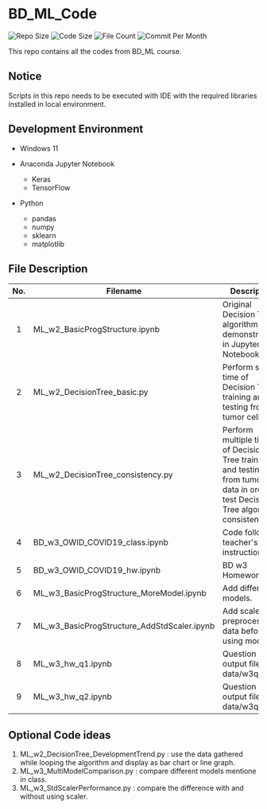 # BD_ML_Code

![Repo Size](https://img.shields.io/github/repo-size/belongtothenight/BD_ML_Code) ![Code Size](https://img.shields.io/github/languages/code-size/belongtothenight/BD_ML_Code) ![File Count](https://img.shields.io/github/directory-file-count/belongtothenight/BD_ML_Code/src) ![Commit Per Month](https://img.shields.io/github/commit-activity/m/belongtothenight/BD_ML_Code)

This repo contains all the codes from BD_ML course.

## Notice

Scripts in this repo needs to be executed with IDE with the required libraries installed in local environment.

## Development Environment

- Windows 11

- Anaconda Jupyter Notebook
  - Keras
  - TensorFlow

- Python
  - pandas
  - numpy
  - sklearn
  - matplotlib

## File Description

| No. | Filename                                    | Description                                                                                                                             |
| :-: | ------------------------------------------- | --------------------------------------------------------------------------------------------------------------------------------------- |
|  1  | ML_w2_BasicProgStructure.ipynb              | Original Decision Tree algorithm demonstration in Jupyter Notebook.                                                                     |
|  2  | ML_w2_DecisionTree_basic.py                 | Perform single time of Decision Tree training and testing from tumor cell data.                                                         |
|  3  | ML_w2_DecisionTree_consistency.py           | Perform multiple times of Decision Tree training and testing from tumor cell data in order to test Decision Tree algorithm consistency. |
|  4  | BD_w3_OWID_COVID19_class.ipynb              | Code follows teacher's video instruction.                                                                                               |
|  5  | BD_w3_OWID_COVID19_hw.ipynb                 | BD w3 Homework.                                                                                                                         |
|  6  | ML_w3_BasicProgStructure_MoreModel.ipynb    | Add different models.                                                                                                                   |
|  7  | ML_w3_BasicProgStructure_AddStdScaler.ipynb | Add scaler to preprocess data before using models.                                                                                      |
|  8  | ML_w3_hw_q1.ipynb                           | Question inside, output file in data/w3q1data/                                                                                          |
|  9  | ML_w3_hw_q2.ipynb                           | Question inside, output file in data/w3q2data/                                                                                          |

## Optional Code ideas

1. ML_w2_DecisionTree_DevelopmentTrend.py : use the data gathered while looping the algorithm and display as bar chart or line graph.
2. ML_w3_MultiModelComparison.py : compare different models mentione in class.
3. ML_w3_StdScalerPerformance.py : compare the difference with and without using scaler.
